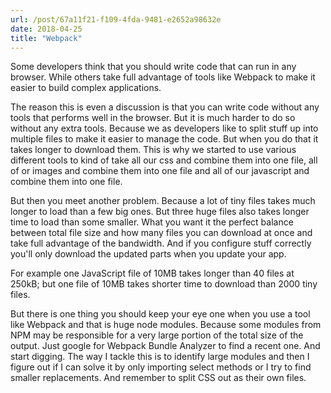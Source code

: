 ```yaml
---
url: /post/67a11f21-f109-4fda-9481-e2652a98632e
date: 2018-04-25
title: "Webpack"
---
```


Some developers think that you should write code that can run in any browser. While others take full advantage of tools like Webpack to make it easier to build complex applications. 

The reason this is even a discussion is that you can write code without any tools that performs well in the browser. But it is much harder to do so without any extra tools. Because we as developers like to split stuff up into multiple files to make it easier to manage the code. But when you do that it takes longer to download them. This is why we started to use various different tools to kind of take all our css and combine them into one file, all of or images and combine them into one file and all of our javascript and combine them into one file. 

But then you meet another problem. Because a lot of tiny files takes much longer to load than a few big ones. But three huge files also takes longer time to load than some smaller. What you want it the perfect balance between total file size and how many files you can download at once and take full advantage of the bandwidth. And if you configure stuff correctly you'll only download the updated parts when you update your app. 

For example one JavaScript file of 10MB takes longer than 40 files at 250kB; but one file of 10MB takes shorter time to download than 2000 tiny files.

But there is one thing you should keep your eye one when you use a tool like Webpack and that is huge node modules. Because some modules from NPM may be responsible for a very large portion of the total size of the output. Just google for Webpack Bundle Analyzer to find a recent one. And start digging. The way I tackle this is to identify large modules and then I figure out if I can solve it by only importing select methods or I try to find smaller replacements. And remember to split CSS out as their own files. 	